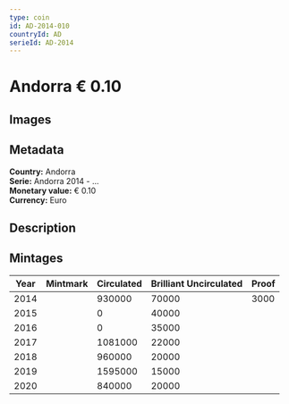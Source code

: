 ```yaml
---
type: coin
id: AD-2014-010
countryId: AD
serieId: AD-2014
---
```


# Andorra € 0.10

## Images


## Metadata

**Country:** Andorra\
**Serie:** Andorra 2014 - ...\
**Monetary value:** € 0.10\
**Currency:** Euro

## Description


## Mintages
| Year | Mintmark | Circulated | Brilliant Uncirculated | Proof |
| ---- | -------- | ---------- | ---------------------- | ----- |
| 2014 |  | 930000| 70000 | 3000 |
| 2015 |  | 0| 40000 |  |
| 2016 |  | 0| 35000 |  |
| 2017 |  | 1081000| 22000 |  |
| 2018 |  | 960000| 20000 |  |
| 2019 |  | 1595000| 15000 |  |
| 2020 |  | 840000| 20000 |  |
